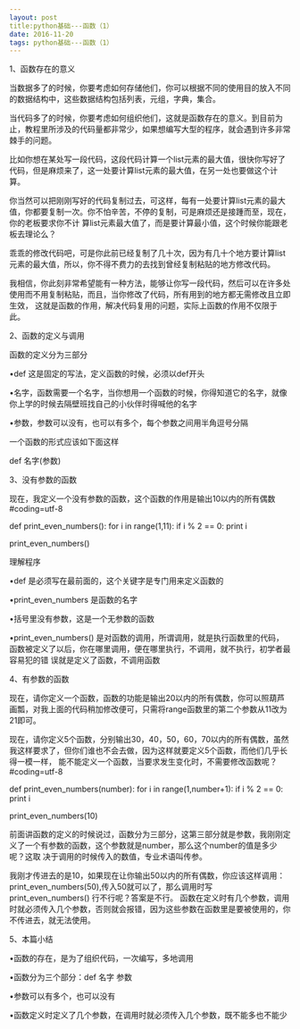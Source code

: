 ```yaml
---
layout: post
title:python基础---函数（1） 
date: 2016-11-20 
tags: python基础---函数（1） 
---
```



1、函数存在的意义



当数据多了的时候，你要考虑如何存储他们，你可以根据不同的使用目的放入不同的数据结构中，这些数据结构包括列表，元组，字典，集合。

当代码多了的时候，你要考虑如何组织他们，这就是函数存在的意义。到目前为止，教程里所涉及的代码量都非常少，如果想编写大型的程序，就会遇到许多非常棘手的问题。

比如你想在某处写一段代码，这段代码计算一个list元素的最大值，很快你写好了代码，但是麻烦来了，这一处要计算list元素的最大值，在另一处也要做这个计算。

你当然可以把刚刚写好的代码复制过去，可这样，每有一处要计算list元素的最大值，你都要复制一次。你不怕辛苦，不停的复制，可是麻烦还是接踵而至，现在，你的老板要求你不计
算list元素最大值了，而是要计算最小值，这个时候你能跟老板去理论么？

乖乖的修改代码吧，可是你此前已经复制了几十次，因为有几十个地方要计算list元素的最大值，所以，你不得不费力的去找到曾经复制粘贴的地方修改代码。

我相信，你此刻非常希望能有一种方法，能够让你写一段代码，然后可以在许多处使用而不用复制粘贴，而且，当你修改了代码，所有用到的地方都无需修改且立即生效，
这就是函数的作用，解决代码复用的问题，实际上函数的作用不仅限于此。






2、函数的定义与调用



 

函数的定义分为三部分

•def  这是固定的写法，定义函数的时候，必须以def开头


•名字，函数需要一个名字，当你想用一个函数的时候，你得知道它的名字，就像你上学的时候去隔壁班找自己的小伙伴时得喊他的名字


•参数，参数可以没有，也可以有多个，每个参数之间用半角逗号分隔

 

一个函数的形式应该如下面这样

def  名字(参数)

 


3、没有参数的函数


 

现在，我定义一个没有参数的函数，这个函数的作用是输出10以内的所有偶数
#coding=utf-8

def print_even_numbers():
   for i in range(1,11):
       if i % 2 == 0:
           print i

print_even_numbers()

 

理解程序

•def  是必须写在最前面的，这个关键字是专门用来定义函数的


•print_even_numbers 是函数的名字


•括号里没有参数，这是一个无参数的函数


•print_even_numbers() 是对函数的调用，所谓调用，就是执行函数里的代码，函数被定义了以后，你在哪里调用，便在哪里执行，不调用，就不执行，初学者最容易犯的错
误就是定义了函数，不调用函数

 




4、有参数的函数

 





现在，请你定义一个函数，函数的功能是输出20以内的所有偶数，你可以照葫芦画瓢，对我上面的代码稍加修改便可，只需将range函数里的第二个参数从11改为21即可。

现在，请你定义5个函数，分别输出30，40，50，60，70以内的所有偶数，虽然我这样要求了，但你们谁也不会去做，因为这样就要定义5个函数，而他们几乎长得一模一样，
能不能定义一个函数，当要求发生变化时，不需要修改函数呢？
#coding=utf-8

def print_even_numbers(number):
   for i in range(1,number+1):
       if i % 2 == 0:
           print i

print_even_numbers(10)

 

前面讲函数的定义的时候说过，函数分为三部分，这第三部分就是参数，我刚刚定义了一个有参数的函数，这个参数就是number，那么这个number的值是多少呢？这取
决于调用的时候传入的数值，专业术语叫传参。

我刚才传进去的是10，如果现在让你输出50以内的所有偶数，你应该这样调用：print_even_numbers(50),传入50就可以了，那么调用时写print_even_numbers() 
行不行呢？答案是不行。
函数在定义时有几个参数，调用时就必须传入几个参数，否则就会报错，因为这些参数在函数里是要被使用的，你不传进去，就无法使用。

 




5、本篇小结

 



•函数的存在，是为了组织代码，一次编写，多地调用




•函数分为三个部分：def  名字  参数




•参数可以有多个，也可以没有




•函数定义时定义了几个参数，在调用时就必须传入几个参数，既不能多也不能少

